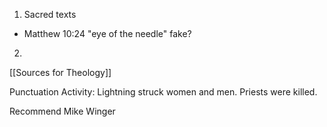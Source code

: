 
1. Sacred texts
 - Matthew 10:24 "eye of the needle" fake?

 2. 

[[Sources for Theology]]



Punctuation Activity:
Lightning struck women and men. Priests were killed.


Recommend Mike Winger

